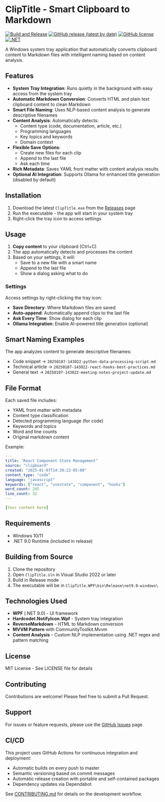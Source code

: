 # ClipTitle - Smart Clipboard to Markdown

[![Build and Release](https://github.com/abhaypsingh/clip-to-md/actions/workflows/build-and-release.yml/badge.svg)](https://github.com/abhaypsingh/clip-to-md/actions/workflows/build-and-release.yml)
[![GitHub release (latest by date)](https://img.shields.io/github/v/release/abhaypsingh/clip-to-md)](https://github.com/abhaypsingh/clip-to-md/releases)
[![GitHub license](https://img.shields.io/github/license/abhaypsingh/clip-to-md)](https://github.com/abhaypsingh/clip-to-md/blob/master/LICENSE)
[![.NET](https://img.shields.io/badge/.NET-9.0-blue)](https://dotnet.microsoft.com/download/dotnet/9.0)

A Windows system tray application that automatically converts clipboard content to Markdown files with intelligent naming based on content analysis.

## Features

- **System Tray Integration**: Runs quietly in the background with easy access from the system tray
- **Automatic Markdown Conversion**: Converts HTML and plain text clipboard content to clean Markdown
- **Smart File Naming**: Uses NLP-based content analysis to generate descriptive filenames
- **Content Analysis**: Automatically detects:
  - Content type (code, documentation, article, etc.)
  - Programming languages
  - Key topics and keywords
  - Domain context
- **Flexible Save Options**:
  - Create new files for each clip
  - Append to the last file
  - Ask each time
- **Rich Metadata**: Saves YAML front matter with content analysis results
- **Optional AI Integration**: Supports Ollama for enhanced title generation (disabled by default)

## Installation

1. Download the latest `ClipTitle.exe` from the [Releases](https://github.com/abhaypsingh/clip-to-md/releases) page
2. Run the executable - the app will start in your system tray
3. Right-click the tray icon to access settings

## Usage

1. **Copy content** to your clipboard (Ctrl+C)
2. The app automatically detects and processes the content
3. Based on your settings, it will:
   - Save to a new file with a smart name
   - Append to the last file
   - Show a dialog asking what to do

### Settings

Access settings by right-clicking the tray icon:

- **Save Directory**: Where Markdown files are saved
- **Auto-append**: Automatically append clips to the last file
- **Ask Every Time**: Show dialog for each clip
- **Ollama Integration**: Enable AI-powered title generation (optional)

## Smart Naming Examples

The app analyzes content to generate descriptive filenames:

- Code snippet → `20250107-143022-python-data-processing-script.md`
- Technical article → `20250107-143022-react-hooks-best-practices.md`
- General text → `20250107-143022-meeting-notes-project-update.md`

## File Format

Each saved file includes:
- YAML front matter with metadata
- Content type classification
- Detected programming language (for code)
- Keywords and topics
- Word and line counts
- Original markdown content

Example:
```yaml
---
title: "React Component State Management"
source: "clipboard"
created: "2025-01-07T14:30:22-05:00"
content_type: "code"
language: "javascript"
keywords: ["react", "usestate", "component", "hooks"]
word_count: 245
line_count: 32
---

[Your content here]
```

## Requirements

- Windows 10/11
- .NET 9.0 Runtime (included in release)

## Building from Source

1. Clone the repository
2. Open `ClipTitle.sln` in Visual Studio 2022 or later
3. Build in Release mode
4. The executable will be in `ClipTitle.WPF\bin\Release\net9.0-windows\`

## Technologies Used

- **WPF** (.NET 9.0) - UI framework
- **Hardcodet.NotifyIcon.Wpf** - System tray integration
- **ReverseMarkdown** - HTML to Markdown conversion
- **MVVM Pattern** with CommunityToolkit.Mvvm
- **Content Analysis** - Custom NLP implementation using .NET regex and pattern matching

## License

MIT License - See LICENSE file for details

## Contributing

Contributions are welcome! Please feel free to submit a Pull Request.

## Support

For issues or feature requests, please use the [GitHub Issues](https://github.com/abhaypsingh/clip-to-md/issues) page.

## CI/CD

This project uses GitHub Actions for continuous integration and deployment:
- Automatic builds on every push to master
- Semantic versioning based on commit messages
- Automatic release creation with portable and self-contained packages
- Dependency updates via Dependabot

See [CONTRIBUTING.md](CONTRIBUTING.md) for details on the development workflow.
